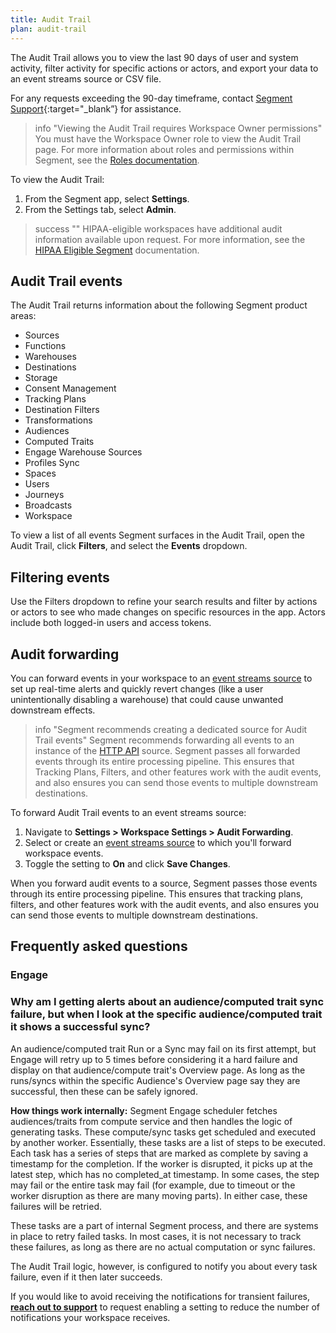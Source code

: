 ```yaml
---
title: Audit Trail
plan: audit-trail
---
```



The Audit Trail allows you to view the last 90 days of user and system activity, filter activity for specific actions or actors, and export your data to an event streams source or CSV file. 

For any requests exceeding the 90-day timeframe, contact [Segment Support](https://segment.com/help/contact/){:target="_blank”} for assistance.

> info "Viewing the Audit Trail requires Workspace Owner permissions"
> You must have the Workspace Owner role to view the Audit Trail page. For more information about roles and permissions within Segment, see the [Roles documentation](/docs/segment-app/iam/roles/). 

To view the Audit Trail:
1. From the Segment app, select **Settings**. 
2. From the Settings tab, select **Admin**. 

> success ""
> HIPAA-eligible workspaces have additional audit information available upon request. For more information, see the [HIPAA Eligible Segment](/docs/privacy/hipaa-eligible-segment/#hipaa-auditing) documentation. 

## Audit Trail events

The Audit Trail returns information about the following Segment product areas: 

- Sources
- Functions
- Warehouses
- Destinations
- Storage
- Consent Management
- Tracking Plans
- Destination Filters
- Transformations
- Audiences
- Computed Traits
- Engage Warehouse Sources
- Profiles Sync
- Spaces
- Users
- Journeys
- Broadcasts 
- Workspace

To view a list of all events Segment surfaces in the Audit Trail, open the Audit Trail, click **Filters**, and select the **Events** dropdown. 

<!--- IG, 11/2023: PM for CX suggested directing to the Filter part in the app for a full list of events. PAPI support for a list of all events is on the roadmap, so at some point we can probably build a list automagically instead of using the Filters workaround --->

## Filtering events

Use the Filters dropdown to refine your search results and filter by actions or actors to see who made changes on specific resources in the app. Actors include both logged-in users and access tokens. 

## Audit forwarding

You can forward events in your workspace to an [event streams source](/docs/connections/sources/#event-streams-sources) to set up real-time alerts and quickly revert changes (like a user unintentionally disabling a warehouse) that could cause unwanted downstream effects.

> info "Segment recommends creating a dedicated source for Audit Trail events"
> Segment recommends forwarding all events to an instance of the [HTTP API](/docs/connections/sources/catalog/libraries/server/http-api/) source.  Segment passes all forwarded events through its entire processing pipeline. This ensures that Tracking Plans, Filters, and other features work with the audit events, and also ensures you can send those events to multiple downstream destinations.

To forward Audit Trail events to an event streams source:
1. Navigate to **Settings > Workspace Settings > Audit Forwarding**.
2. Select or create an [event streams source](/docs/connections/sources/#event-streams-sources) to which you'll forward workspace events.
3. Toggle the setting to **On** and click **Save Changes**.

When you forward audit events to a source, Segment passes those events through its entire processing pipeline. This ensures that tracking plans, filters, and other features work with the audit events, and also ensures you can send those events to multiple downstream destinations.

## Frequently asked questions

### Engage 

### Why am I getting alerts about an audience/computed trait sync failure, but when I look at the specific audience/computed trait it shows a successful sync?

An audience/computed trait Run or a Sync may fail on its first attempt, but Engage will retry up to 5 times before considering it a hard failure and display on that audience/compute trait's Overview page. As long as the runs/syncs within the specific Audience's Overview page say they are successful, then these can be safely ignored. 

**How things work internally:**
Segment Engage scheduler fetches audiences/traits from compute service and then handles the logic of generating tasks. These compute/sync tasks get scheduled and executed by another worker. Essentially, these tasks are a list of steps to be executed. Each task has a series of steps that are marked as complete by saving a timestamp for the completion. If the worker is disrupted, it picks up at the latest step, which has no completed_at timestamp. In some cases, the step may fail or the entire task may fail (for example, due to timeout or the worker disruption as there are many moving parts). In either case, these failures will be retried.
 
These tasks are a part of internal Segment process, and there are systems in place to retry failed tasks. In most cases, it is not necessary to track these failures, as long as there are no actual computation or sync failures.

The Audit Trail logic, however, is configured to notify you about every task failure, even if it then later succeeds.

If you would like to avoid receiving the notifications for transient failures, **[reach out to support](https://segment.com/help/contact/)** to request enabling a setting to reduce the number of notifications your workspace receives.

